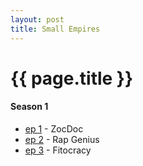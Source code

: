 ```yaml
---
layout: post
title: Small Empires
---
```


{{ page.title }}
================

#### Season 1

* [ep 1](https://www.youtube.com/watch?v=1CE2TphJPgs) - ZocDoc
* [ep 2](https://www.youtube.com/watch?v=T92-MTJYmFc) - Rap Genius
* [ep 3](https://www.youtube.com/watch?v=vUn588BWv04) - Fitocracy

